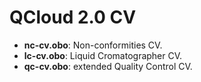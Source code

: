 # QCloud 2.0 CV  

- **nc-cv.obo**: Non-conformities CV. 
- **lc-cv.obo**: Liquid Cromatographer CV. 
- **qc-cv.obo**: extended Quality Control CV. 
